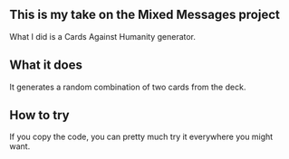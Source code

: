 ## This is my take on the Mixed Messages project
What I did is a Cards Against Humanity generator.

## What it does
It generates a random combination of two cards from the deck.

## How to try
If you copy the code, you can pretty much try it everywhere you might want.



